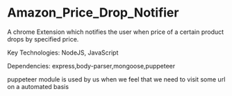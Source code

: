 # Amazon_Price_Drop_Notifier
A chrome Extension which notifies the user when price of a certain product drops by specified price.

Key Technologies: NodeJS, JavaScript

Dependencies: express,body-parser,mongoose,puppeteer

puppeteer module is used by us when we feel that we need to visit some url on a automated basis
